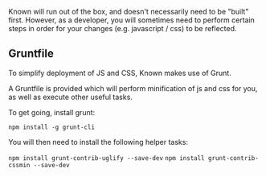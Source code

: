 
Known will run out of the box, and doesn't necessarily need to be "built" first. However, as a developer, you will sometimes need to perform certain steps in order for your changes (e.g. javascript / css) to be reflected.

## Gruntfile

To simplify deployment of JS and CSS, Known makes use of Grunt. 

A Gruntfile is provided which will perform minification of js and css for you, as well as execute other useful tasks.

To get going, install grunt:

```npm install -g grunt-cli```

You will then need to install the following helper tasks:

```npm install grunt-contrib-uglify --save-dev```
```npm install grunt-contrib-cssmin --save-dev```